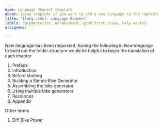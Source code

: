 ```yaml
---
name: Language Request template
about: Issue template if you want to add a new language to the repository.
title: "[lang-code]: Language Request"
labels: documentation, enhancement, good first issue, help wanted
assignees: ''

---
```


*New language* has been requested, having the following in *New language* to build out the folder structure would be helpful to begin the translation of each chapter

1. Preface
2. Introduction
3. Before starting
4. Building a Simple Bike Generator
5. Assembling the bike generator
6. Using multiple bike generators
7. Resources
8. Appendix 

Other terms
1. DIY Bike Power
